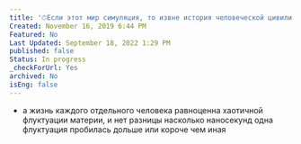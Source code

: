 ```yaml
---
title: '⏱Если этот мир симуляция, то извне история человеческой цивилизации моментальна.'
Created: November 16, 2019 6:44 PM
Featured: No
Last Updated: September 18, 2022 1:29 PM
published: false
Status: In progress
_checkForUrl: Yes
archived: No
isEng: false
---
```


- а жизнь каждого отдельного человека равноценна хаотичной флуктуации материи, и нет разницы насколько наносекунд одна флуктуация пробилась дольше или короче чем иная